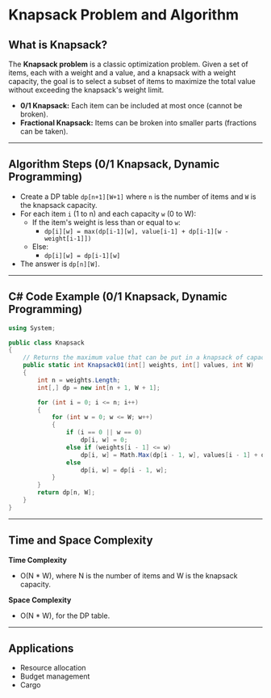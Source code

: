 # Knapsack Problem and Algorithm

## What is Knapsack?

The **Knapsack problem** is a classic optimization problem. Given a set of items, each with a weight and a value, and a knapsack with a weight capacity, the goal is to select a subset of items to maximize the total value without exceeding the knapsack's weight limit.

- **0/1 Knapsack:** Each item can be included at most once (cannot be broken).
- **Fractional Knapsack:** Items can be broken into smaller parts (fractions can be taken).

---

## Algorithm Steps (0/1 Knapsack, Dynamic Programming)

- Create a DP table `dp[n+1][W+1]` where `n` is the number of items and `W` is the knapsack capacity.
- For each item `i` (1 to n) and each capacity `w` (0 to W):
  - If the item's weight is less than or equal to `w`:
    - `dp[i][w] = max(dp[i-1][w], value[i-1] + dp[i-1][w - weight[i-1]])`
  - Else:
    - `dp[i][w] = dp[i-1][w]`
- The answer is `dp[n][W]`.

---

## C# Code Example (0/1 Knapsack, Dynamic Programming)

```csharp
using System;

public class Knapsack
{
    // Returns the maximum value that can be put in a knapsack of capacity W
    public static int Knapsack01(int[] weights, int[] values, int W)
    {
        int n = weights.Length;
        int[,] dp = new int[n + 1, W + 1];

        for (int i = 0; i <= n; i++)
        {
            for (int w = 0; w <= W; w++)
            {
                if (i == 0 || w == 0)
                    dp[i, w] = 0;
                else if (weights[i - 1] <= w)
                    dp[i, w] = Math.Max(dp[i - 1, w], values[i - 1] + dp[i - 1, w - weights[i - 1]]);
                else
                    dp[i, w] = dp[i - 1, w];
            }
        }
        return dp[n, W];
    }
}
```

---

## Time and Space Complexity

**Time Complexity**

- O(N \* W), where N is the number of items and W is the knapsack capacity.

**Space Complexity**

- O(N \* W), for the DP table.

---

## Applications

- Resource allocation
- Budget management
- Cargo
